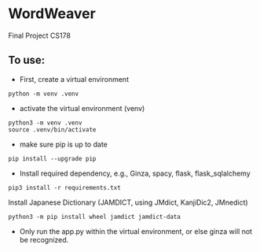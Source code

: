 # WordWeaver
Final Project CS178

## To use:
- First, create a virtual environment
```
python -m venv .venv
```
- activate the virtual environment (venv)
```
python3 -m venv .venv
source .venv/bin/activate
```

- make sure pip is up to date
```
pip install --upgrade pip
```

- Install required dependency, e.g., Ginza, spacy, flask, flask_sqlalchemy

```
pip3 install -r requirements.txt
```

Install Japanese Dictionary (JAMDICT, using JMdict, KanjiDic2, JMnedict)
```
python3 -m pip install wheel jamdict jamdict-data
```
- Only run the app.py within the virtual environment, or else ginza will not be recognized.